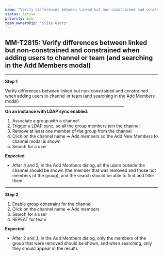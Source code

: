 ```yaml
---
name: "Verify differences between linked but non-constrained and constrained when adding users to channel or team (and searching in the Add Members modal)"
status: Active
priority: Low
team_ownership: "Suite Users"
---
```


## MM-T2815: Verify differences between linked but non-constrained and constrained when adding users to channel or team (and searching in the Add Members modal)

---

**Step 1**

Verify differences between linked but non-constrained and constrained when adding users to channel or team (and searching in the Add Members modal)\
————————————————————————————\
**On an instance with LDAP sync enabled**:

1. Associate a group with a channel
2. Trigger a LDAP sync, so all the group members join the channel
3. Remove at least one member of the group from the channel
4. Click on the channel name ➜ Add members so the Add New Members to channel modal is shown
5. Search for a user

**Expected**

- After 4 and 5, in the Add Members dialog, all the users outside the channel should be shown (the member that was removed and those not members of the group), and the search should be able to find and filter them

---

**Step 2**

1. Enable group constraint for the channel
2. Click on the channel name ➜ Add members
3. Search for a user
4. REPEAT for team

**Expected**

- After 2 and 3, in the Add Members dialog, only the members of the group that were removed should be shown, and when searching, only they should appear in the results

